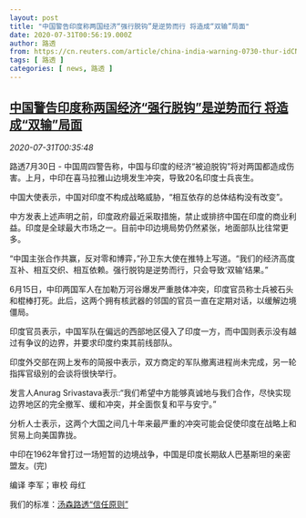 ```yaml
---
layout: post
title: "中国警告印度称两国经济“强行脱钩”是逆势而行 将造成“双输”局面"
date: 2020-07-31T00:56:19.000Z
author: 路透
from: https://cn.reuters.com/article/china-india-warning-0730-thur-idCNKCS24W01X
tags: [ 路透 ]
categories: [ news, 路透 ]
---
```

<!--1596156979000-->
[中国警告印度称两国经济“强行脱钩”是逆势而行 将造成“双输”局面](https://cn.reuters.com/article/china-india-warning-0730-thur-idCNKCS24W01X)
------

<div>
<div><i>2020-07-31T00:35:48</i></div><div class="StandardArticleBody_body"><p>路透7月30日 - 中国周四警告称，中国与印度的经济“被迫脱钩”将对两国都造成伤害。上月，中印在喜马拉雅山边境发生冲突，导致20名印度士兵丧生。 </p><p>中国大使表示，中国对印度不构成战略威胁，“相互依存的总体结构没有改变”。 </p><p>中方发表上述声明之前，印度政府最近采取措施，禁止或排挤中国在印度的商业利益。印度是全球最大市场之一。目前中印边境局势仍然紧张，地面部队比往常更多。 </p><p>“中国主张合作共赢，反对零和博弈，”孙卫东大使在推特上写道。“我们的经济高度互补、相互交织、相互依赖。强行脱钩是逆势而行，只会导致‘双输’结果。” </p><p>6月15日，中印两国军人在加勒万河谷爆发严重肢体冲突，印度官员称士兵被石头和棍棒打死。此后，这两个拥有核武器的邻国的官员一直在定期对话，以缓解边境僵局。 </p><p>印度官员表示，中国军队在偏远的西部地区侵入了印度一方，而中国则表示没有越过有争议的边界，并要求印度约束其前线部队。 </p><p>印度外交部在网上发布的简报中表示，双方商定的军队撤离进程尚未完成，另一轮指挥官级别的会谈将很快举行。 </p><p>发言人Anurag Srivastava表示:“我们希望中方能够真诚地与我们合作，尽快实现边界地区的完全撤军、缓和冲突，并全面恢复和平与安宁。” </p><p>分析人士表示，这两个大国之间几十年来最严重的冲突可能会促使印度在战略上和贸易上向美国靠拢。 </p><p>中印在1962年曾打过一场短暂的边境战争，中国是印度长期敌人巴基斯坦的亲密盟友。(完) </p><div class="Attribution_container"><div class="Attribution_attribution"><p class="Attribution_content">编译 李军；审校 母红 </p></div></div><div class="StandardArticleBody_trustBadgeContainer"><span class="StandardArticleBody_trustBadgeTitle">我们的标准：</span><span class="trustBadgeUrl"><a href="https://www.thomsonreuters.cn/content/dam/openweb/documents/pdf/china/brochures/about-us-1.pdf">汤森路透“信任原则”</a></span></div></div>
</div>
